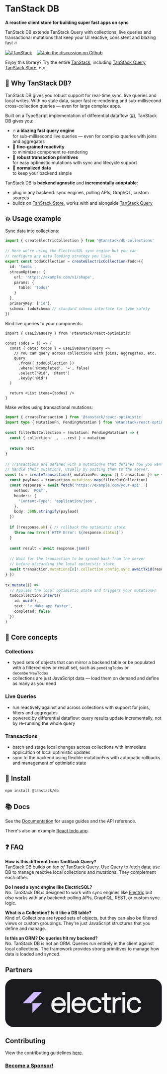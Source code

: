 
# TanStack DB

<!-- ![TanStack DB Header](https://github.com/tanstack/db/raw/main/media/repo-header.png) -->

**A reactive client store for building super fast apps on sync**

TanStack DB extends TanStack Query with collections, live queries and transactional mutations that keep your UI reactive, consistent and blazing fast 🔥

<p>
  <a href="https://x.com/intent/post?text=TanStack%20DB&url=https://tanstack.com/db">
    <img alt="#TanStack" src="https://img.shields.io/twitter/url?color=%2308a0e9&label=%23TanStack&style=social&url=https%3A%2F%2Ftwitter.com%2Fintent%2Ftweet%3Fbutton_hashtag%3DTanStack" /></a>
  <a href="https://discord.gg/yjUNbvbraC">
    <img alt="" src="https://img.shields.io/badge/Discord-TanStack-%235865F2" /></a>
  <a href="https://discord.electric-sql.com">
    <img alt="" src="https://img.shields.io/badge/Discord-Electric-%235865F2" /></a>
  <a href="https://npmjs.com/package/@tanstack/db">
    <img alt="" src="https://img.shields.io/npm/dm/@tanstack/db.svg" /></a>
  <a href="https://github.com/tanstack/db/discussions">
    <img alt="Join the discussion on Github" src="https://img.shields.io/badge/Discussions-Chat%20now!-green" /></a>
  <a href="https://x.com/tan_stack">
    <img alt="" src="https://img.shields.io/twitter/follow/tan_stack.svg?style=social&label=Follow @TanStack" /></a>
</p>

Enjoy this library? Try the entire [TanStack](https://tanstack.com), including [TanStack Query](https://tanstack.com/query), [TanStack Store](https://tanstack.com/store), etc.

## 🚀 Why TanStack DB?

TanStack DB gives you robust support for real-time sync, live queries and local writes. With no stale data, super fast re-rendering and sub-millisecond cross-collection queries — even for large complex apps.

Built on a TypeScript implementation of differential dataflow ([#](https://github.com/electric-sql/d2ts)), TanStack DB gives you:

- 🔥 **a blazing fast query engine**<br />
  for sub-millisecond live queries &mdash; even for complex queries with joins and aggregates
- 🎯 **fine-grained reactivity**<br />
  to minimize component re-rendering
- 💪 **robust transaction primitives**<br />
  for easy optimistic mutations with sync and lifecycle support
- 🌟 **normalized data**<br />
  to keep your backend simple

TanStack DB is **backend agnostic** and **incrementally adoptable**:

- plug in any backend: sync engines, polling APIs, GraphQL, custom sources
- builds on [TanStack Store](https://tanstack.com/store), works with and alongside [TanStack Query](https://tanstack.com/query)

## 💥 Usage example

Sync data into collections:

```ts
import { createElectricCollection } from '@tanstack/db-collections'

// Here we're using the ElectricSQL sync engine but you can
// configure any data loading strategy you like.
export const todoCollection = createElectricCollection<Todo>({
  id: 'todos',
  streamOptions: {
    url: 'https://example.com/v1/shape',
    params: {
      table: 'todos'
    }
  },
  primaryKey: ['id'],
  schema: todoSchema // standard schema interface for type safety
})
```

Bind live queries to your components:

```tsx
import { useLiveQuery } from '@tanstack/react-optimistic'

const Todos = () => {
  const { data: todos } = useLiveQuery(query =>
    // You can query across collections with joins, aggregates, etc.
    query
      .from({ todoCollection })
      .where('@completed', '=', false)
      .select('@id', '@text')
      .keyBy('@id')
  )

  return <List items={todos} />
}
```

Make writes using transactional mutations:

```ts
import { createTransaction } from '@tanstack/react-optimistic'
import type { MutationFn, PendingMutation } from '@tanstack/react-optimistic'

const filterOutCollection = (mutation: PendingMutation) => {
  const { collection: _, ...rest } = mutation

  return rest
}

// Transactions are defined with a mutationFn that defines how you want to
// handle their mutations. Usually by posting them to the server.
const tx = createTransaction({ mutationFn: async ({ transaction }) => {
  const payload = transaction.mutations.map(filterOutCollection)
  const response = await fetch('https://example.com/your-api', {
    method: 'POST',
    headers: {
      'Content-Type': 'application/json',
    },
    body: JSON.stringify(payload)
  })

  if (!response.ok) { // rollback the optimistic state
    throw new Error(`HTTP Error: ${response.status}`)
  }

  const result = await response.json()

  // Wait for the transaction to be synced back from the server
  // before discarding the local optimistic state.
  await transaction.mutations[0]!.collection.config.sync.awaitTxid(result.txid)
} })

tx.mutate(() =>
  // Applies the local optimistic state and triggers your mutationFn
  todoCollection.insert({
    id: uuid(),
    text: '🔥 Make app faster',
    completed: false
  })
)
```

## 🧱 Core concepts

### Collections

- typed sets of objects that can mirror a backend table or be populated with a filtered view or result set, such as `pendingTodos` or `decemberNewTodos`
- collections are just JavaScript data &mdash; load them on demand and define as many as you need

### Live Queries

- run reactively against and across collections with support for joins, filters and aggregates
- powered by differential dataflow: query results update incrementally, not by re-running the whole query

### Transactions

- batch and stage local changes across collections with immediate application of local optimistic updates
- sync to the backend using flexible mutationFns with automatic rollbacks and management of optimistic state

## 🔧 Install

```bash
npm install @tanstack/db
```

## 📚 Docs

See the [Documentation](./docs/index.md) for usage guides and the API reference.

There's also an example [React todo app](./examples/react/todo).

## ❓ FAQ

**How is this different from TanStack Query?**<br />
TanStack DB builds *on top of* TanStack Query. Use Query to fetch data; use DB to manage reactive local collections and mutations. They complement each other.

**Do I need a sync engine like ElectricSQL?**<br />
No. TanStack DB *is* designed to work with sync engines like [Electric](https://electric-sql.com) but *also* works with any backend: polling APIs, GraphQL, REST, or custom sync logic.

**What is a Collection? Is it like a DB table?**<br />
Kind of. Collections are typed sets of objects, but they can also be filtered views or custom groupings. They're just JavaScript structures that you define and manage.

**Is this an ORM? Do queries hit my backend?**<br />
No. TanStack DB is not an ORM. Queries run entirely in the client against local collections. The framework provides strong primitives to manage how data is loaded and synced.

## Partners

<a href="https://electric-sql.com">
  <img alt="ElectricSQL logo"
      src="https://raw.githubusercontent.com/electric-sql/meta/main/identity/ElectricSQL-logo.with-background.sm.png"
  />
</a>

## Contributing

View the contributing guidelines [here](https://github.com/TanStack/query/blob/main/CONTRIBUTING.md).

### [Become a Sponsor!](https://github.com/sponsors/tannerlinsley/)

<!-- Use the force, Luke -->
